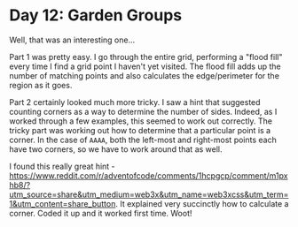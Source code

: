 # Day 12: Garden Groups
Well, that was an interesting one...

Part 1 was pretty easy. I go through the entire grid, performing a "flood fill" every time I find a grid point I haven't yet visited. The flood fill adds up the number of matching points and also calculates the edge/perimeter for the region as it goes.

Part 2 certainly looked much more tricky. I saw a hint that suggested counting corners as a way to determine the number of sides. Indeed, as I worked through a few examples, this seemed to work out correctly. The tricky part was working out how to determine that a particular point is a corner. In the case of `AAAA`, both the left-most and right-most points each have two corners, so we have to work around that as well.

I found this really great hint - https://www.reddit.com/r/adventofcode/comments/1hcpgcp/comment/m1pxhb8/?utm_source=share&utm_medium=web3x&utm_name=web3xcss&utm_term=1&utm_content=share_button. It explained very succinctly how to calculate a corner. Coded it up and it worked first time. Woot!
